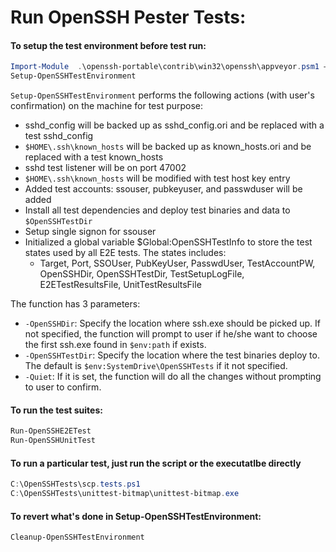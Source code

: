 Run OpenSSH Pester Tests:
==================================

#### To setup the test environment before test run:

```powershell
Import-Module  .\openssh-portable\contrib\win32\openssh\appveyor.psm1 –Force
Setup-OpenSSHTestEnvironment
```

`Setup-OpenSSHTestEnvironment` performs the following actions (with user's confirmation) on the machine for test purpose:
* sshd_config will be backed up as sshd_config.ori and be replaced with a test sshd_config
* `$HOME\.ssh\known_hosts` will be backed up as known_hosts.ori and be replaced with a test known_hosts
* sshd test listener will be on port 47002
* `$HOME\.ssh\known_hosts` will be modified with test host key entry
* Added test accounts: ssouser, pubkeyuser, and passwduser will be added
* Install all test dependencies and deploy test binaries and data to `$OpenSSHTestDir`
* Setup single signon for ssouser
* Initialized a global variable $Global:OpenSSHTestInfo to store the test states used by all E2E tests. The states includes: 
    - Target, Port, SSOUser, PubKeyUser, PasswdUser, TestAccountPW, OpenSSHDir, OpenSSHTestDir, TestSetupLogFile, E2ETestResultsFile, UnitTestResultsFile

The function has 3 parameters:
* `-OpenSSHDir`: Specify the location where ssh.exe should be picked up. If not specified, the function will prompt to user if he/she want to choose the first ssh.exe found in `$env:path` if exists.
* `-OpenSSHTestDir`: Specify the location where the test binaries deploy to. The default is `$env:SystemDrive\OpenSSHTests` if it not specified.
* `-Quiet`: If it is set, the function will do all the changes without prompting to user to confirm.

#### To run the test suites:

```powershell
Run-OpenSSHE2ETest
Run-OpenSSHUnitTest
```

#### To run a particular test, just run the script or the executatlbe directly

```powershell
C:\OpenSSHTests\scp.tests.ps1
C:\OpenSSHTests\unittest-bitmap\unittest-bitmap.exe
```
#### To revert what's done in Setup-OpenSSHTestEnvironment:

```powershell
Cleanup-OpenSSHTestEnvironment
```
